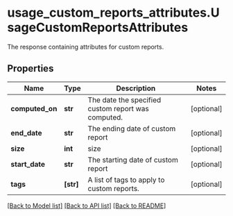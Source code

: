# usage_custom_reports_attributes.UsageCustomReportsAttributes

The response containing attributes for custom reports.
## Properties
Name | Type | Description | Notes
------------ | ------------- | ------------- | -------------
**computed_on** | **str** | The date the specified custom report was computed. | [optional] 
**end_date** | **str** | The ending date of custom report | [optional] 
**size** | **int** | size | [optional] 
**start_date** | **str** | The starting date of custom report | [optional] 
**tags** | **[str]** | A list of tags to apply to custom reports. | [optional] 

[[Back to Model list]](README.md#documentation-for-models) [[Back to API list]](README.md#documentation-for-api-endpoints) [[Back to README]](README.md)


